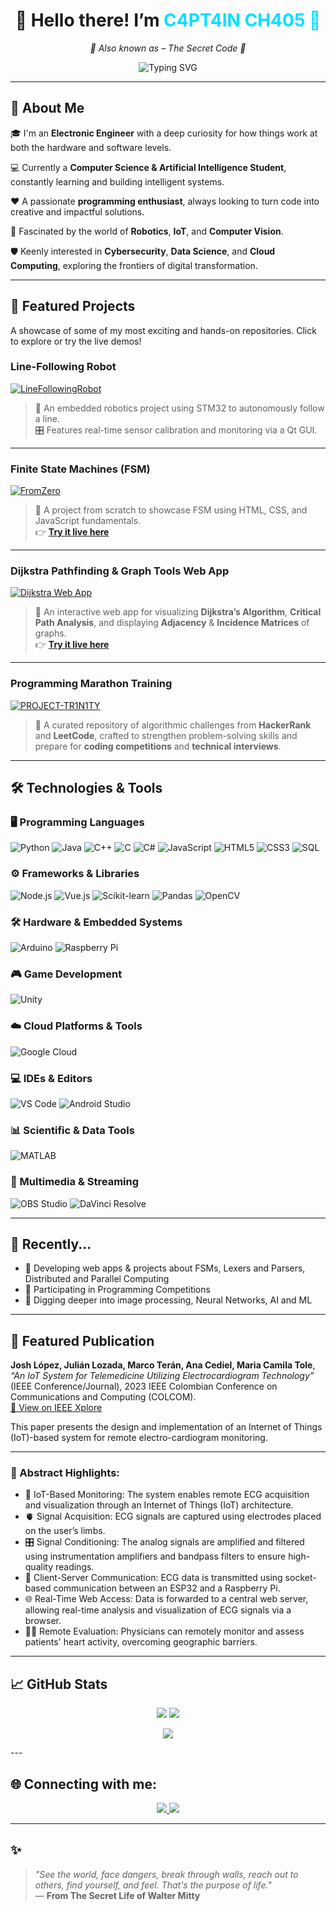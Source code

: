 <h1 align="center">👋 Hello there! I’m <span style="color:#00E0FF">C4PT4IN CH405 🤯</span></h1>

<p align="center">
  <em>👾 Also known as – The Secret Code 👾</em>
</p>

<p align="center">
  <img src="https://readme-typing-svg.herokuapp.com?font=Fira+Code&weight=500&size=22&pause=1000&color=00E0FF&center=true&vCenter=true&width=600&lines=%F0%9F%A4%96+Electronic+Engineer+%F0%9F%A4%96;%F0%9F%A7%AB+AI+and+Computer+Science+Explorer+%F0%9F%A7%AB;%F0%9F%9A%80+IoT%2C+Robotics+%26+Automation+Expert+%F0%9F%9A%80;%F0%9F%A7%AA+Cybersec+%7C+Cloud+%7C+Data+Science+Curious+%F0%9F%A7%AA" alt="Typing SVG" />
</p>


---

## 🧠 About Me

🎓 I'm an **Electronic Engineer** with a deep curiosity for how things work at both the hardware and software levels.  

💻 Currently a **Computer Science & Artificial Intelligence Student**, constantly learning and building intelligent systems.  

❤️ A passionate **programming enthusiast**, always looking to turn code into creative and impactful solutions.  

🤖 Fascinated by the world of **Robotics**, **IoT**, and **Computer Vision**.

🛡️ Keenly interested in **Cybersecurity**, **Data Science**, and **Cloud Computing**, exploring the frontiers of digital transformation.


---

## 📌 Featured Projects

A showcase of some of my most exciting and hands-on repositories. Click to explore or try the live demos!

### Line-Following Robot

[![LineFollowingRobot](https://github-readme-stats.vercel.app/api/pin/?username=joshmessi10&repo=LineFollowingRobot&theme=radical)](https://github.com/joshmessi10/LineFollowingRobot)

> 🤖 An embedded robotics project using STM32 to autonomously follow a line.  
> 🎛️ Features real-time sensor calibration and monitoring via a Qt GUI.

---

### Finite State Machines (FSM)

[![FromZero](https://github-readme-stats.vercel.app/api/pin/?username=joshmessi10&repo=FromZero&theme=radical&cache_bust=1)](https://github.com/joshmessi10/FromZero)

> 🚀 A project from scratch to showcase FSM using HTML, CSS, and JavaScript fundamentals.  
> 👉 **[Try it live here](https://joshmessi10.github.io/FromZero/)**

---

### Dijkstra Pathfinding & Graph Tools Web App

[![Dijkstra Web App](https://github-readme-stats.vercel.app/api/pin/?username=joshmessi10&repo=Dijkstra-Web&theme=radical)](https://github.com/joshmessi10/Dijkstra-Web)

> 🚀 An interactive web app for visualizing **Dijkstra’s Algorithm**, **Critical Path Analysis**, and displaying **Adjacency** & **Incidence Matrices** of graphs.  
> 👉 **[Try it live here](https://joshmessi10.github.io/Dijkstra-Web/)**

---

### Programming Marathon Training

[![PROJECT-TR1N1TY](https://github-readme-stats.vercel.app/api/pin/?username=joshmessi10&repo=PROJECT-TR1N1TY&theme=radical&cache_bust=1)](https://github.com/joshmessi10/PROJECT-TR1N1TY)

> 🧠 A curated repository of algorithmic challenges from **HackerRank** and **LeetCode**, crafted to strengthen problem-solving skills and prepare for **coding competitions** and **technical interviews**.

---

## 🛠️ Technologies & Tools

### 🖥️ Programming Languages  
![Python](https://img.shields.io/badge/Python-3776AB?style=for-the-badge&logo=python&logoColor=white) 
![Java](https://img.shields.io/badge/Java-007396?style=for-the-badge&logo=java&logoColor=white) 
![C++](https://img.shields.io/badge/C++-00599C?style=for-the-badge&logo=c%2B%2B&logoColor=white) 
![C](https://img.shields.io/badge/C-A8B9CC?style=for-the-badge&logo=c&logoColor=white) 
![C#](https://img.shields.io/badge/C%23-239120?style=for-the-badge&logo=c-sharp&logoColor=white) 
![JavaScript](https://img.shields.io/badge/JavaScript-F7DF1E?style=for-the-badge&logo=javascript&logoColor=black) 
![HTML5](https://img.shields.io/badge/HTML5-E34F26?style=for-the-badge&logo=html5&logoColor=white) 
![CSS3](https://img.shields.io/badge/CSS3-1572B6?style=for-the-badge&logo=css3&logoColor=white) 
![SQL](https://img.shields.io/badge/SQL-4479A1?style=for-the-badge&logo=postgresql&logoColor=white)

### ⚙️ Frameworks & Libraries  
![Node.js](https://img.shields.io/badge/Node.js-339933?style=for-the-badge&logo=node.js&logoColor=white) 
![Vue.js](https://img.shields.io/badge/Vue.js-4FC08D?style=for-the-badge&logo=vue.js&logoColor=white) 
![Scikit-learn](https://img.shields.io/badge/Scikit--learn-F7931E?style=for-the-badge&logo=scikit-learn&logoColor=white) 
![Pandas](https://img.shields.io/badge/Pandas-150458?style=for-the-badge&logo=pandas&logoColor=white) 
![OpenCV](https://img.shields.io/badge/OpenCV-5C3EE8?style=for-the-badge&logo=opencv&logoColor=white)

### 🛠️ Hardware & Embedded Systems  
![Arduino](https://img.shields.io/badge/Arduino-00979D?style=for-the-badge&logo=arduino&logoColor=white) 
![Raspberry Pi](https://img.shields.io/badge/Raspberry%20Pi-C51A4A?style=for-the-badge&logo=raspberry-pi&logoColor=white)

### 🎮 Game Development  
![Unity](https://img.shields.io/badge/Unity-000000?style=for-the-badge&logo=unity&logoColor=white)

### ☁️ Cloud Platforms & Tools  
![Google Cloud](https://img.shields.io/badge/Google%20Cloud-4285F4?style=for-the-badge&logo=google-cloud&logoColor=white)

### 💻 IDEs & Editors  
![VS Code](https://img.shields.io/badge/VS%20Code-007ACC?style=for-the-badge&logo=visual-studio-code&logoColor=white) 
![Android Studio](https://img.shields.io/badge/Android%20Studio-3DDC84?style=for-the-badge&logo=android-studio&logoColor=white)

### 📊 Scientific & Data Tools  
![MATLAB](https://img.shields.io/badge/MATLAB-F97700?style=for-the-badge&logo=matlab&logoColor=white)

### 🎥 Multimedia & Streaming  
![OBS Studio](https://img.shields.io/badge/OBS%20Studio-191919?style=for-the-badge&logo=obs-studio&logoColor=white) 
![DaVinci Resolve](https://img.shields.io/badge/DaVinci_Resolve-3E43E2?style=for-the-badge&logo=blackmagic-design&logoColor=white)

---


## 🎯 Recently...

- 🤖 Developing web apps & projects about FSMs, Lexers and Parsers, Distributed and Parallel Computing
- 👾 Participating in Programming Competitions
- 🧠 Digging deeper into image processing, Neural Networks, AI and ML

---

## 📄 Featured Publication

**Josh López, Julián Lozada, Marco Terán, Ana Cediel, Maria Camila Tole**, *“An IoT System for Telemedicine Utilizing Electrocardiogram Technology”* (IEEE Conference/Journal), 2023 IEEE Colombian Conference on Communications and Computing (COLCOM).  
[🔗 View on IEEE Xplore](https://ieeexplore.ieee.org/document/10334255)

This paper presents the design and implementation of an Internet of Things (IoT)-based system for remote electro-cardiogram monitoring.

---

### 🧠 Abstract Highlights:

- 📡 IoT-Based Monitoring: The system enables remote ECG acquisition and visualization through an Internet of Things (IoT) architecture.
- 🫀 Signal Acquisition: ECG signals are captured using electrodes placed on the user’s limbs.
- 🎛️ Signal Conditioning: The analog signals are amplified and filtered using instrumentation amplifiers and bandpass filters to ensure high-quality readings.
- 🔁 Client-Server Communication: ECG data is transmitted using socket-based communication between an ESP32 and a Raspberry Pi.
- 🌐 Real-Time Web Access: Data is forwarded to a central web server, allowing real-time analysis and visualization of ECG signals via a browser.
- 👨‍⚕️ Remote Evaluation: Physicians can remotely monitor and assess patients' heart activity, overcoming geographic barriers.

---

## 📈 GitHub Stats

<p align="center">
  <img src="https://github-readme-stats.vercel.app/api?username=joshmessi10&show_icons=true&theme=tokyonight" />
  <img src="https://github-readme-streak-stats.herokuapp.com/?user=joshmessi10&theme=tokyonight" />
</p>
<p align="center">
  <img src="https://github-readme-activity-graph.vercel.app/graph?username=joshmessi10&theme=tokyo-night" />
</p>
---


## 🌐 Connecting with me:

<p align="center">
  <a href="https://www.linkedin.com/in/joshlopez1030/" target="_blank">
    <img src="https://img.shields.io/badge/LinkedIn-Josh%20L%C3%B3pez-blue?style=for-the-badge&logo=linkedin&logoColor=white">
  </a>
  <a href="mailto:joshlopezmurcia@gmail.com" target="_blank">
    <img src="https://img.shields.io/badge/Gmail-joshlopezmurcia@gmail.com-red?style=for-the-badge&logo=gmail&logoColor=white">
  </a>
</p>

---

## ✨ 

> *"See the world, face dangers, break through walls, reach out to others, find yourself, and feel. That's the purpose of life."*  
> — **From The Secret Life of Walter Mitty**

